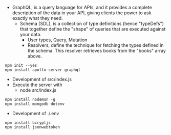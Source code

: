 - GraphQL, is a query language for APIs, and it provides a complete description of the data in your API, giving clients the power to ask exactly what they need.
  - Schema (SDL), is a collection of type definitions (hence "typeDefs") that together define the "shape" of queries that are executed against your data.
    - User types, Query, Mutation
    - Resolvers, define the technique for fetching the types defined in the schema. This resolver retrieves books from the "books" array above.

```
npm init --yes
npm install apollo-server graphql
```

- Development of src/index.js
- Execute the server with
  - node src/index.js

```
npm install nodemon -g
npm install mongodb dotenv
```

- Development of ./.env

```
npm install bcryptjs
npm install jsonwebtoken
```
